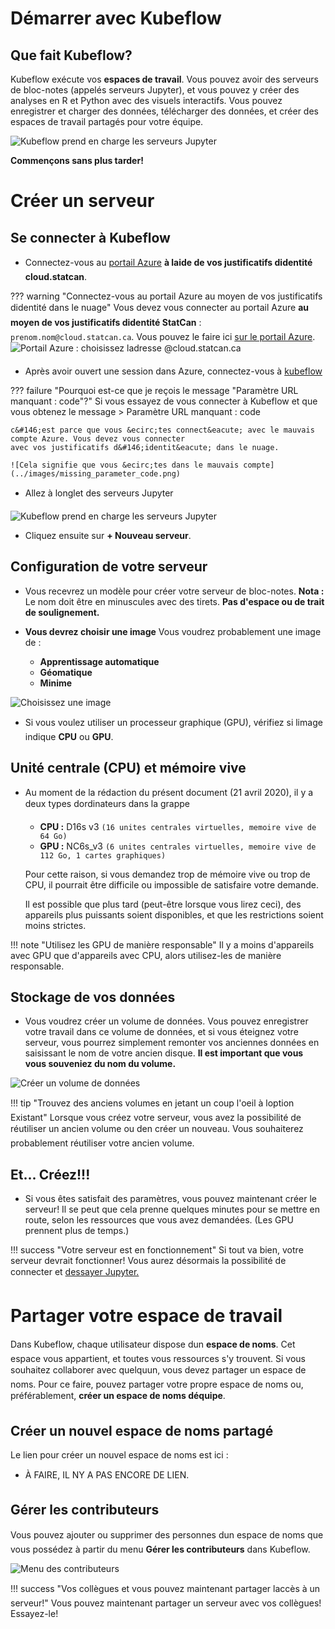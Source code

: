 # D&eacute;marrer avec Kubeflow

## Que fait Kubeflow?

Kubeflow ex&eacute;cute vos **espaces de travail**. Vous pouvez avoir des serveurs de bloc-notes 
(appel&eacute;s serveurs Jupyter), et vous pouvez y cr&eacute;er des analyses en R et Python avec des
visuels interactifs. Vous pouvez enregistrer et charger des donn&eacute;es, t&eacute;l&eacute;charger des donn&eacute;es,
et cr&eacute;er des espaces de travail partag&eacute;s pour votre &eacute;quipe.

![Kubeflow prend en charge les serveurs Jupyter](../images/jupyter_visual.png)

**Commen&ccedil;ons sans plus tarder!**

# Cr&eacute;er un serveur

## Se connecter &agrave; Kubeflow

- Connectez-vous au [portail Azure](https://portal.azure.com) **&agrave; l&#146;aide de vos
  justificatifs d&#146;identit&eacute; cloud.statcan**.
 
??? warning "Connectez-vous au portail Azure au moyen de vos justificatifs d&#146;identit&eacute; dans le nuage"
    Vous devez vous connecter au portail Azure **au moyen de vos justificatifs d&#146;identit&eacute; StatCan** :
    `prenom.nom@cloud.statcan.ca`. Vous pouvez le faire ici [sur le portail Azure](https://portal.azure.com).
    ![Portail Azure : choisissez l&#146;adresse `@cloud.statcan.ca`](../images/azure-login.png)


- Apr&egrave;s avoir ouvert une session dans Azure, connectez-vous &agrave; [kubeflow](https://kubeflow.covid.cloud.statcan.ca)


??? failure "Pourquoi est-ce que je re&ccedil;ois le message "Param&egrave;tre URL manquant : code"?"
    Si vous essayez de vous connecter &agrave; Kubeflow et que vous obtenez le message 
    > Param&egrave;tre URL manquant : code

    c&#146;est parce que vous &ecirc;tes connect&eacute; avec le mauvais compte Azure. Vous devez vous connecter
    avec vos justificatifs d&#146;identit&eacute; dans le nuage.

    ![Cela signifie que vous &ecirc;tes dans le mauvais compte](../images/missing_parameter_code.png)
    






- Allez &agrave; l&#146;onglet des serveurs Jupyter

![Kubeflow prend en charge les serveurs Jupyter](../images/readme/kubeflow_ui.png)

- Cliquez ensuite sur **+ Nouveau serveur**.

## Configuration de votre serveur

- Vous recevrez un mod&egrave;le pour cr&eacute;er votre serveur de bloc-notes.
  **Nota :** Le nom doit &ecirc;tre en minuscules avec des tirets. **Pas d'espace ou de trait de soulignement.**


- **Vous devrez choisir une image** Vous voudrez probablement une image de :

    - **Apprentissage automatique**
    - **G&eacute;omatique**
    - **Minime**

![Choisissez une image](../images/kubeflow_choose_an_image.png)

- Si vous voulez utiliser un processeur graphique (GPU), v&eacute;rifiez si l&#146;image indique **CPU** ou **GPU**.
 
 
## Unit&eacute; centrale (CPU) et m&eacute;moire vive 

- Au moment de la r&eacute;daction du pr&eacute;sent document (21 avril 2020), il y a deux types d&#146;ordinateurs dans
  la grappe

  - **CPU :** D16s v3 `(16 unites centrales virtuelles, memoire vive de 64 Go)`
  - **GPU :** NC6s_v3 `(6 unites centrales virtuelles, memoire vive de 112 Go, 1 cartes graphiques)`
  
  Pour cette raison, si vous demandez trop de m&eacute;moire vive ou trop de CPU, il pourrait &ecirc;tre difficile
  ou impossible de satisfaire votre demande.
  
  Il est possible que plus tard (peut-&ecirc;tre lorsque vous lirez ceci), des appareils plus puissants soient
  disponibles, et que les restrictions soient moins strictes.
  
!!! note "Utilisez les GPU de mani&egrave;re responsable"
    Il y a moins d'appareils avec GPU que d'appareils avec CPU, alors utilisez-les de mani&egrave;re responsable.
    
    
## Stockage de vos donn&eacute;es

- Vous voudrez cr&eacute;er un volume de donn&eacute;es. Vous pouvez enregistrer votre travail dans ce volume de donn&eacute;es,
  et si vous &eacute;teignez votre serveur, vous pourrez simplement remonter vos anciennes donn&eacute;es
  en saisissant le nom de votre ancien disque. **Il est important que vous vous souveniez du
  nom du volume.**

![Cr&eacute;er un volume de donn&eacute;es](../images/kubeflow_volumes.png)
 
!!! tip "Trouvez des anciens volumes en jetant un coup l'oeil &agrave; l&#146;option Existant"
    Lorsque vous cr&eacute;ez votre serveur, vous avez la possibilit&eacute; de r&eacute;utiliser un ancien volume
    ou d&#146;en cr&eacute;er un nouveau. Vous souhaiterez probablement r&eacute;utiliser votre ancien volume.
 
## Et... Cr&eacute;ez!!!

- Si vous &ecirc;tes satisfait des param&egrave;tres, vous pouvez maintenant cr&eacute;er le serveur! 
  Il se peut que cela prenne quelques minutes pour se mettre en route, selon les ressources 
  que vous avez demand&eacute;es. (Les GPU prennent plus de temps.)
 
!!! success "Votre serveur est en fonctionnement" 
    Si tout va bien, votre serveur devrait fonctionner! Vous aurez d&eacute;sormais
    la possibilit&eacute; de connecter et [d&#146;essayer Jupyter.](/1-Experiments/Jupyter)

# Partager votre espace de travail

Dans Kubeflow, chaque utilisateur dispose d&#146;un **espace de noms**. Cet espace vous appartient, 
et toutes vous ressources s'y trouvent. Si vous souhaitez collaborer avec quelqu&#146;un, vous
devez partager un espace de noms. Pour ce faire, pouvez partager votre propre
espace de noms ou, pr&eacute;f&eacute;rablement, **cr&eacute;er un espace de noms d&#146;&eacute;quipe**. 

## Cr&eacute;er un nouvel espace de noms partag&eacute;

Le lien pour cr&eacute;er un nouvel espace de noms est ici :
- &Agrave; FAIRE, IL N&#146;Y A PAS ENCORE DE LIEN.

## G&eacute;rer les contributeurs

Vous pouvez ajouter ou supprimer des personnes d&#146;un espace de noms 
que vous poss&eacute;dez &agrave; partir du menu **G&eacute;rer les contributeurs** dans Kubeflow.

![Menu des contributeurs](../images/kubeflow_contributors.png)

!!! success "Vos coll&egrave;gues et vous pouvez maintenant partager l&#146;acc&egrave;s &agrave; un serveur!"
    Vous pouvez maintenant partager un serveur avec vos coll&egrave;gues! Essayez-le!
